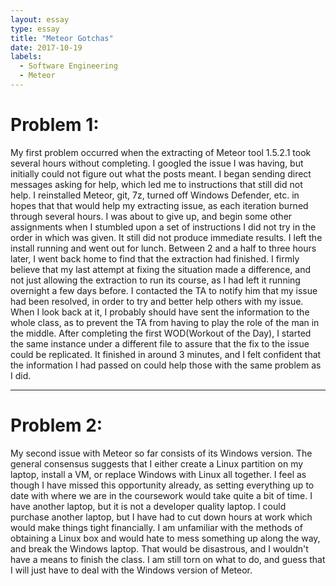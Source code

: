```yaml
---
layout: essay
type: essay
title: "Meteor Gotchas"
date: 2017-10-19
labels:
  - Software Engineering
  - Meteor
---
```


# Problem 1:

  My first problem occurred when the extracting of Meteor tool 1.5.2.1 took several hours without completing. I googled the issue I was having, but initially could not figure out what the posts meant. I began sending direct messages asking for help, which led me to instructions that still did not help. I reinstalled Meteor, git, 7z, turned off Windows Defender, etc. in hopes that that would help my extracting issue, as each iteration burned through several hours. I was about to give up, and begin some other assignments when I stumbled upon a set of instructions I did not try in the order in which was given. It still did not produce immediate results. I left the install running and went out for lunch. Between 2 and a half to three hours later, I went back home to find that the extraction had finished. I firmly believe that my last attempt at fixing the situation made a difference, and not just allowing the extraction to run its course, as I had left it running overnight a few days before. I contacted the TA to notify him that my issue had been resolved, in order to try and better help others with my issue. When I look back at it, I probably should have sent the information to the whole class, as to prevent the TA from having to play the role of the man in the middle. After completing the first WOD(Workout of the Day), I started the same instance under a different file to assure that the fix to the issue could be replicated. It finished in around 3 minutes, and I felt confident that the information I had passed on could help those with the same problem as I did. 
  
<hr> 

# Problem 2:
  
 My second issue with Meteor so far consists of its Windows version. The general consensus suggests that I either create a Linux partition on my laptop, install a VM, or replace Windows with Linux all together. I feel as though I have missed this opportunity already, as setting everything up to date with where we are in the coursework would take quite a bit of time. I have another laptop, but it is not a developer quality laptop. I could purchase another laptop, but I have had to cut down hours at work which would make things tight financially. I am unfamiliar with the methods of obtaining a Linux box and would hate to mess something up along the way, and break the Windows laptop. That would be disastrous, and I wouldn't have a means to finish the class. I am still torn on what to do, and guess that I will just have to deal with the Windows version of Meteor.
